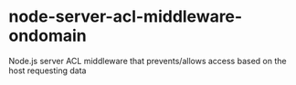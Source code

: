 # node-server-acl-middleware-ondomain
Node.js server ACL middleware that prevents/allows access based on the host requesting data
